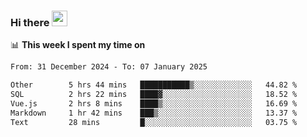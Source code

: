 ### Hi there <a href="https://www.gautamkrishnar.com/"><img src="https://media.giphy.com/media/hvRJCLFzcasrR4ia7z/giphy.gif" width="25px"></a>

📊 **This week I spent my time on**

<!--START_SECTION:waka-->

```txt
From: 31 December 2024 - To: 07 January 2025

Other        5 hrs 44 mins   ███████████▒░░░░░░░░░░░░░   44.82 %
SQL          2 hrs 22 mins   ████▓░░░░░░░░░░░░░░░░░░░░   18.52 %
Vue.js       2 hrs 8 mins    ████▒░░░░░░░░░░░░░░░░░░░░   16.69 %
Markdown     1 hr 42 mins    ███▒░░░░░░░░░░░░░░░░░░░░░   13.37 %
Text         28 mins         █░░░░░░░░░░░░░░░░░░░░░░░░   03.75 %
```

<!--END_SECTION:waka-->

